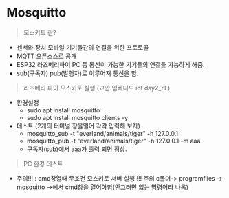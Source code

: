 # Mosquitto 

> 모스키토 란?
- 센서와 장치 모바일 기기들간의 연결을 위한 프로토콜
- MQTT 오픈소스로 공개
- ESP32 라즈베리파이 PC 등 통신이 가능한 기기들의 연결을 가능하게 해줌.
- sub(구독자) pub(발행자)로 이루어져 통신을 함.

> 라즈베리 파이 모스키토 실행 (교안 임베디드 iot day2_r1 )
- 환경설정
  - sudo apt install mosquitto
  - sudo apt install mosquitto clients -y
- 테스트 (2개의 터미널 창을열어 각각 입력해 보자)
  - mosquitto_sub -t "everland/animals/tiger" -h 127.0.0.1
  - mosquitto_pub -t "everland/animals/tiger" -h 127.0.0.1 -m aaa
  - 구독자(sub)에서 aaa가 출력 되면 정상.

> PC 환경 테스트
- 주의!!! : cmd창열때 무조건 모스키토 서버 실행  !!! 주의 c폴더-> programfiles -> mosquitto ->에서 cmd창을 열어야함(안그러면 없는 명령어라 나옴)